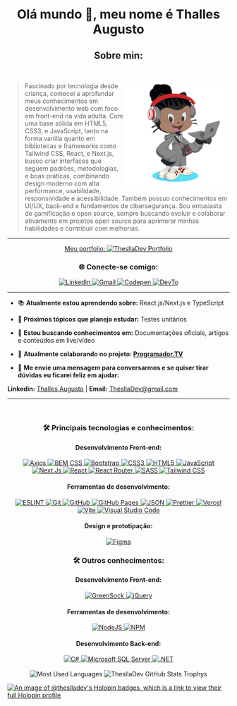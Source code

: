 <h1 align="center">Olá mundo 👋, meu nome é Thalles Augusto</h1>
<h2 align="center">Sobre min:</h2>

<br>
<div>
    <img align="right" width="48%" alt="Octocat" src="https://raw.githubusercontent.com/ThesllaDev/ThesllaDev/main/images/my-octocat.png" />
    <blockquote>
   Fascinado por tecnologia desde criança, comecei a aprofundar meus conhecimentos em desenvolvimento web com foco em front-end na vida adulta. Com uma base sólida em HTML5, CSS3, e JavaScript, tanto na forma vanilla quanto em bibliotecas e frameworks como Tailwind CSS, React, e Next.js, busco criar interfaces que seguem padrões, metodologias, e boas práticas, combinando design moderno com alta performance, usabilidade, responsividade e acessibilidade.
   Também possuo conhecimentos em UI/UX, back-end e fundamentos de cibersegurança. Sou entusiasta de gamificação e open source, sempre buscando evoluir e colaborar ativamente em projetos open source para aprimorar minhas habilidades e contribuir com melhorias.
  </blockquote>
</div>

---
<div align="center">
 <a href="https://theslladev.vercel.app/">
 Meu portfolio:
  <img alt="ThesllaDev Portfolio" src="https://img.shields.io/badge/Portfolio-0A2240?style=for-the-badge"/>
 </a>
</div>

<section align="center"><h3>🌐 Conecte-se comigo:</h3>
 <a href="https://www.linkedin.com/in/thalles-augusto/">
  <img alt="LinkedIn" src="https://img.shields.io/badge/linkedin-%230077B5.svg?style=for-the-badge&logo=linkedin&logoColor=white"/>
 </a>
 <a href="mailto:ThesllaDev@gmail.com">
  <img alt="Gmail" src="https://img.shields.io/badge/Gmail-D14836?style=for-the-badge&logo=gmail&logoColor=white" />
 </a>
 <a href="https://codepen.io/theslladev">
  <img alt="Codepen" src="https://img.shields.io/badge/Codepen-000000?style=for-the-badge&logo=codepen&logoColor=white"/>
 </a>
 <a href="https://dev.to/theslladev">
  <img alt="DevTo" src="https://img.shields.io/badge/dev.to-0A0A0A?style=for-the-badge&logo=devdotto&logoColor=white"/>
 </a>
</section>

---

- 📚 **Atualmente estou aprendendo sobre:** React.js/Next.js e TypeScript

- 🎯 **Próximos tópicos que planejo estudar:** Testes unitários

- 📜 **Estou buscando conhecimentos em:** Documentações oficiais, artigos e conteúdos em live/vídeo

- 🤝 **Atualmente colaborando no projeto: [Programador.TV](https://programador.tv/)**

- 📨 **Me envie uma mensagem para conversarmos e se quiser tirar dúvidas eu ficarei feliz em ajudar:**

**Linkedin:** [Thalles Augusto](https://linkedin.com/in/thalles-augusto) | **Email:** <ThesllaDev@gmail.com>

---

<br>
<h3 align="center"> 🛠️ Principais tecnologias e conhecimentos:</h3>
<h4 align="center">Desenvolvimento Front-end:</h4>

<div align="center">
    <a href="https://axios-http.com/docs/intro">
   <img alt="Axios" src="https://img.shields.io/badge/axios-671ddf?&style=for-the-badge&logo=axios&logoColor=white"/>
  </a>
    <a href="http://getbem.com/">
   <img alt="BEM CSS" src="https://img.shields.io/badge/BEM_CSS-%23121011.svg?style=for-the-badge&logo=bem&logoColor=white"/>
  </a>
    <a href="https://getbootstrap.com/">
   <img alt="Bootstrap" src="https://img.shields.io/badge/bootstrap-%23563D7C.svg?style=for-the-badge&logo=bootstrap&logoColor=white"/>
  </a>
    <a href="https://developer.mozilla.org/en-US/docs/Web/CSS">
   <img alt="CSS3" src="https://img.shields.io/badge/css3-%231572B6.svg?style=for-the-badge&logo=css3&logoColor=white"/>
  </a>
    <a href="https://developer.mozilla.org/en-US/docs/Web/HTML">
   <img alt="HTML5" src="https://img.shields.io/badge/html5-%23E34F26.svg?style=for-the-badge&logo=html5&logoColor=white"/>
  </a>
    <a href="https://developer.mozilla.org/en-US/docs/Web/JavaScript">
   <img alt="JavaScript" src="https://img.shields.io/badge/javascript-%23323330.svg?style=for-the-badge&logo=javascript&logoColor=%23F7DF1E"/>
  </a>
    <a href="https://nextjs.org/">
   <img alt="Next.Js" src="https://img.shields.io/badge/next%20js-000000?style=for-the-badge&logo=nextdotjs&logoColor=white"/>
  </a>
    <a href="https://reactjs.org/">
   <img alt="React" src="https://img.shields.io/badge/React-20232A?style=for-the-badge&logo=react&logoColor=61DAFB"/>
  </a>
    <a href="https://reactrouter.com/en/main">
   <img alt="React Router" src="https://img.shields.io/badge/React_Router-CA4245?style=for-the-badge&logo=react-router&logoColor=white"/>
  </a>
    <a href="https://sass-lang.com/">
   <img alt="SASS" src="https://img.shields.io/badge/Sass-CC6699?style=for-the-badge&logo=sass&logoColor=white"/>
  </a>
    <a href="https://tailwindcss.com/">
   <img alt="Tailwind CSS" src="https://img.shields.io/badge/Tailwind_CSS-38B2AC?style=for-the-badge&logo=tailwind-css&logoColor=white"/>
  </a>
</div>

<h4 align="center">Ferramentas de desenvolvimento:</h4>
<div align="center">
    <a href="https://eslint.org/">
   <img alt="ESLINT" src="https://img.shields.io/badge/eslint-4B32C3?style=for-the-badge&logo=eslint&logoColor=white"/>
  </a>
    <a href="https://git-scm.com/">
   <img alt="Git" src="https://img.shields.io/badge/git-%23F05033.svg?style=for-the-badge&logo=git&logoColor=white"/>
  </a>
    <a href="https://github.com/">
   <img alt="GitHub" src="https://img.shields.io/badge/github-%23121011.svg?style=for-the-badge&logo=github&logoColor=white"/>
  </a>
    <a href="https://pages.github.com/">
   <img alt="GitHub Pages" src="https://img.shields.io/badge/GitHub%20Pages-222222?style=for-the-badge&logo=GitHub%20Pages&logoColor=white"/>
  </a>
    <a href="https://www.json.org/json-pt.html">
   <img alt="JSON" src="https://img.shields.io/badge/json-5E5C5C?style=for-the-badge&logo=json&logoColor=white"/>
  </a>
    <a href="https://prettier.io/">
   <img alt="Prettier" src="https://img.shields.io/badge/prettier-1A2C34?style=for-the-badge&logo=prettier&logoColor=F7B93E"/>
  </a>
    <a href="https://vercel.com/">
   <img alt="Vercel" src="https://img.shields.io/badge/Vercel-000000?style=for-the-badge&logo=vercel&logoColor=white"/>
  </a>
    <a href="https://vitejs.dev/">
   <img alt="Vite" src="https://img.shields.io/badge/vite-%23646CFF.svg?style=for-the-badge&logo=vite&logoColor=white"/>
  </a>
    <a href="https://code.visualstudio.com/">
   <img alt="Visual Studio Code" src="https://img.shields.io/badge/VisualStudioCode-0078d7.svg?style=for-the-badge&logo=visual-studio-code&logoColor=white"/>
  </a>
</div>

<h4 align="center">Design e prototipação:</h4>
<div align="center">
    <a href="https://www.figma.com/">
   <img alt="Figma" src="https://img.shields.io/badge/figma-%23F24E1E.svg?style=for-the-badge&logo=figma&logoColor=white"/>
  </a>
</div>

<h3 align="center"> 🛠️ Outros conhecimentos:</h3>
<h4 align="center">Desenvolvimento Front-end:</h4>

<div align="center">
    <a href="https://greensock.com/">
   <img alt="GreenSock" src="https://img.shields.io/badge/green%20sock-88CE02?style=for-the-badge&logo=greensock&logoColor=white"/>
  </a>
    <a href="https://jquery.com/">
   <img alt="jQuery" src="https://img.shields.io/badge/jquery-%230769AD.svg?style=for-the-badge&logo=jquery&logoColor=white"/>
  </a>
</div>

<h4 align="center">Ferramentas de desenvolvimento:</h4>
<div align="center">
    <a href="https://nodejs.org/en/">
   <img alt="NodeJS" src="https://img.shields.io/badge/Node.js-339933?style=for-the-badge&logo=nodedotjs&logoColor=white"/>
  </a>
    <a href="https://www.npmjs.com/">
   <img alt="NPM" src="https://img.shields.io/badge/npm-CB3837?style=for-the-badge&logo=npm&logoColor=white"/>
  </a>
</div>

<h4 align="center">Desenvolvimento Back-end:</h4>
<div align="center">
    <a href="https://learn.microsoft.com/en-us/dotnet/csharp/">
   <img alt="C#" src="https://img.shields.io/badge/c%23-%23239120.svg?style=for-the-badge&logo=c-sharp&logoColor=white"/>
  </a>
    <a href="https://learn.microsoft.com/en-us/sql/sql-server/?view=sql-server-ver16">
   <img alt="Microsoft SQL Server" src="https://img.shields.io/badge/Microsoft%20SQL%20Server-CC2927?style=for-the-badge&logo=microsoft%20sql%20server&logoColor=white"/>
  </a>
    <a href="https://learn.microsoft.com/en-us/dotnet/">
   <img alt=".NET" src="https://img.shields.io/badge/.NET-5C2D91?style=for-the-badge&logo=.net&logoColor=white"/>
  </a>
</div>

<br>
<div align="center">
    <img src="https://github-readme-stats.vercel.app/api/top-langs?username=theslladev&show_icons=true&locale=en&layout=compact" alt="Most Used Languages" />
    <img src="https://github-profile-trophy.vercel.app/?username=ThesllaDev&theme=dracula" alt="ThesllaDev GitHub Stats Trophys" />
</div>

[![An image of @theslladev's Holopin badges, which is a link to view their full Holopin profile](https://holopin.me/theslladev)](https://holopin.io/@theslladev)
